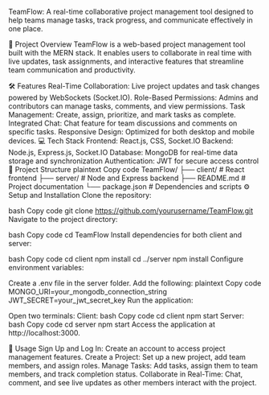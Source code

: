 TeamFlow:
A real-time collaborative project management tool designed to help teams manage tasks, track progress, and communicate effectively in one place.

🚀 Project Overview
TeamFlow is a web-based project management tool built with the MERN stack. It enables users to collaborate in real time with live updates, task assignments, and interactive features that streamline team communication and productivity.

🛠 Features
Real-Time Collaboration: Live project updates and task changes powered by WebSockets (Socket.IO).
Role-Based Permissions: Admins and contributors can manage tasks, comments, and view permissions.
Task Management: Create, assign, prioritize, and mark tasks as complete.
Integrated Chat: Chat feature for team discussions and comments on specific tasks.
Responsive Design: Optimized for both desktop and mobile devices.
💻 Tech Stack
Frontend: React.js, CSS, Socket.IO
Backend: Node.js, Express.js, Socket.IO
Database: MongoDB for real-time data storage and synchronization
Authentication: JWT for secure access control
📂 Project Structure
plaintext
Copy code
TeamFlow/
├── client/                # React frontend
├── server/                # Node and Express backend
├── README.md              # Project documentation
└── package.json           # Dependencies and scripts
⚙️ Setup and Installation
Clone the repository:

bash
Copy code
git clone https://github.com/yourusername/TeamFlow.git
Navigate to the project directory:

bash
Copy code
cd TeamFlow
Install dependencies for both client and server:

bash
Copy code
cd client
npm install
cd ../server
npm install
Configure environment variables:

Create a .env file in the server folder.
Add the following:
plaintext
Copy code
MONGO_URI=your_mongodb_connection_string
JWT_SECRET=your_jwt_secret_key
Run the application:

Open two terminals:
Client:
bash
Copy code
cd client
npm start
Server:
bash
Copy code
cd server
npm start
Access the application at http://localhost:3000.

📖 Usage
Sign Up and Log In: Create an account to access project management features.
Create a Project: Set up a new project, add team members, and assign roles.
Manage Tasks: Add tasks, assign them to team members, and track completion status.
Collaborate in Real-Time: Chat, comment, and see live updates as other members interact with the project.